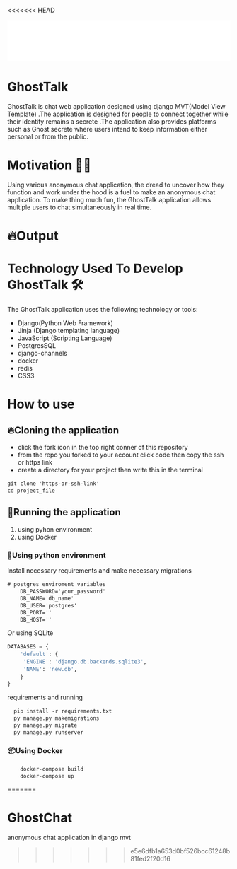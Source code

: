 <<<<<<< HEAD
<p align='center'>

![logo_two.svg](auths%2Fstatic%2Fsvg%2Flogo_two.svg)

</p>

# GhostTalk
GhostTalk is chat web application designed using django MVT(Model View Template)
.The application is designed for people to connect together while their identity remains a secrete 
.The application also provides platforms such as Ghost secrete where users intend to keep information
either personal or from the public.

# Motivation 💪🏻
 Using various anonymous chat application, the dread to uncover how they function and work under the hood
is a fuel to make an anonymous chat application. To make thing much fun, the GhostTalk application 
allows multiple users to  chat simultaneously in real time.

# 🔥Output


# Technology Used To Develop GhostTalk 🛠
The GhostTalk application uses the following technology or tools:<br/> 

- Django(Python Web Framework)
- Jinja (Django templating language)
- JavaScript (Scripting Language)
- PostgresSQL
- django-channels
- docker
- redis
- CSS3

# How to use 
## 🔥Cloning the application
- click the fork icon in the top right conner of this repository 
- from the repo you forked to your account click code then copy the ssh or https link 
- create a directory for your project then write this in the terminal

 ```commandline
 git clone 'https-or-ssh-link'
 cd project_file
 ```

## 💨Running the application 
1. using pyhon environment 
2. using Docker

### 🐍Using python environment 
Install necessary requirements and make necessary migrations

```dotenv
# postgres enviroment variables 
    DB_PASSWORD='your_password'
    DB_NAME='db_name'
    DB_USER='postgres'
    DB_PORT=''
    DB_HOST=''
```
Or using SQLite<br/>
```python
DATABASES = {
    'default': {
     'ENGINE': 'django.db.backends.sqlite3', 
     'NAME': 'new.db',
    }
}
```
requirements and running 
```commandline
  pip install -r requirements.txt  
  py manage.py makemigrations
  py manage.py migrate
  py manage.py runserver
```

### 📦Using Docker

```commandline
    docker-compose build
    docker-compose up
```
=======
# GhostChat
anonymous chat application in django mvt 
>>>>>>> e5e6dfb1a653d0bf526bcc61248b81fed2f20d16
